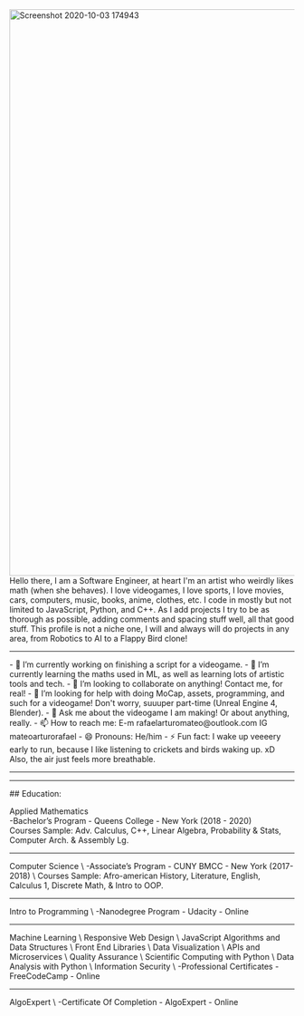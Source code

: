 


<img width="1000" alt="Screenshot 2020-10-03 174943" src="https://user-images.githubusercontent.com/59390571/95002649-6d369080-05a4-11eb-925b-30248d0f745b.png">
 Hello there, I am a Software Engineer, at heart I'm an artist who weirdly likes math (when she behaves). I love videogames, I love sports, I love movies, cars, computers, music, books, anime, clothes, etc. I code in mostly but not limited to JavaScript, Python, and C++. As I add projects I try to be as thorough as possible, adding comments and spacing stuff well, all that good stuff. This profile is not a niche one, I will and always will do projects in any area, from Robotics to AI to a Flappy Bird clone!
<hr>
- 🔭 I’m currently working on finishing a script for a videogame.
- 🌱 I’m currently learning the maths used in ML, as well as learning lots of artistic tools and tech.
- 👯 I’m looking to collaborate on anything! Contact me, for real!
- 🤔 I’m looking for help with doing MoCap, assets, programming, and such for a videogame! Don't worry, suuuper part-time (Unreal Engine 4, Blender).
- 💬 Ask me about the videogame I am making! Or about anything, really. 
- 📫 How to reach me: E-m rafaelarturomateo@outlook.com IG mateoarturorafael
- 😄 Pronouns: He/him
- ⚡ Fun fact: I wake up veeeery early to run, because I like listening to crickets and birds waking up. xD Also, the air just feels more breathable.
<hr>
<hr>
## Education:

 Applied Mathematics \
-Bachelor’s Program - Queens College - New York (2018 - 2020) \
Courses Sample: Adv. Calculus, C++, Linear Algebra, Probability & Stats, Computer Arch. & Assembly Lg.
<hr>
 Computer Science \
-Associate’s Program - CUNY BMCC - New York (2017-2018) \
Courses Sample: Afro-american History, Literature, English, Calculus 1, Discrete Math, & Intro to OOP.
<hr>
 Intro to Programming \
-Nanodegree Program - Udacity - Online 
<hr>
 Machine Learning \
 Responsive Web Design \
 JavaScript Algorithms and Data Structures \
 Front End Libraries \
 Data Visualization \
 APIs and Microservices \
 Quality Assurance \
 Scientific Computing with Python \
 Data Analysis with Python \
 Information Security \
-Professional Certificates - FreeCodeCamp - Online
<hr>
 AlgoExpert \
-Certificate Of Completion - AlgoExpert - Online
